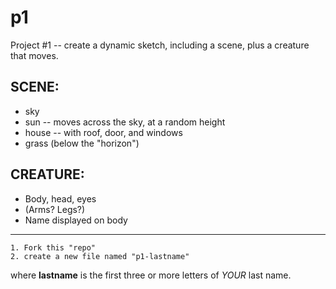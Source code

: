# p1
Project #1 -- create a dynamic sketch, including a scene, plus a creature that moves.  

## SCENE:
+ sky
+ sun -- moves across the sky, at a random height
+ house -- with roof, door, and windows
+ grass (below the "horizon")

## CREATURE:
+ Body, head, eyes
+ (Arms? Legs?)
+ Name displayed on body

----

    1. Fork this "repo"  
    2. create a new file named "p1-lastname"  
  where __lastname__ is the first three or more letters of _YOUR_ last name.
